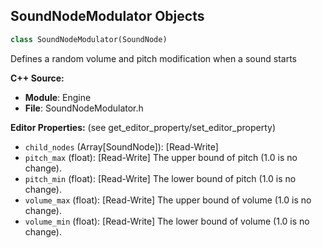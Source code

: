 ## SoundNodeModulator Objects

```python
class SoundNodeModulator(SoundNode)
```

Defines a random volume and pitch modification when a sound starts

**C++ Source:**

- **Module**: Engine
- **File**: SoundNodeModulator.h

**Editor Properties:** (see get_editor_property/set_editor_property)

- ``child_nodes`` (Array[SoundNode]):  [Read-Write]
- ``pitch_max`` (float):  [Read-Write] The upper bound of pitch (1.0 is no change).
- ``pitch_min`` (float):  [Read-Write] The lower bound of pitch (1.0 is no change).
- ``volume_max`` (float):  [Read-Write] The upper bound of volume (1.0 is no change).
- ``volume_min`` (float):  [Read-Write] The lower bound of volume (1.0 is no change).

<a id="unreal.SoundNodeOscillator"></a>